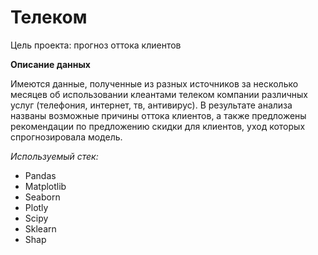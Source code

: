 # Телеком

Цель проекта: прогноз оттока клиентов

**Описание данных**

Имеются данные, полученные из разных источников за несколько месяцев об использовании клеантами телеком компании различных услуг (телефония, интернет, тв, антивирус). 
В результате анализа названы возможные причины оттока клиентов, а также предложены рекомендации по предложению скидки для клиентов, уход которых спрогнозировала модель.

*Используемый стек:*
* Pandas
* Matplotlib
* Seaborn
* Plotly
* Scipy
* Sklearn
* Shap

